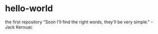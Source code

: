 # hello-world
the first repository
"Soon I'll find the right words, they'll be very simple." -Jack Kerouac
